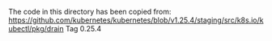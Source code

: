 The code in this directory has been copied from: https://github.com/kubernetes/kubernetes/blob/v1.25.4/staging/src/k8s.io/kubectl/pkg/drain
Tag 0.25.4
